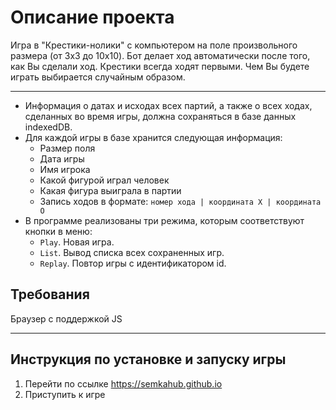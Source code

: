 # Описание проекта

Игра в "Крестики-нолики" с компьютером на поле произвольного размера (от 3x3 до 10x10).
Бот делает ход автоматически после того, как Вы сделали ход.
Крестики всегда ходят первыми.
Чем Вы будете играть выбирается случайным образом.

* * *

* Информация о датах и исходах всех партий, а также о всех ходах, сделанных во время игры, должна сохраняться в базе данных indexedDB.
* Для каждой игры в базе хранится следующая информация:
	* Размер поля
	* Дата игры
	* Имя игрока
	* Какой фигурой играл человек
	* Какая фигура выиграла в партии
	* Запись ходов в формате: `номер хода | координата X | координата O`
* В программе реализованы три режима, которым соответствуют кнопки в меню:
    * `Play`. Новая игра.
    * `List`. Вывод списка всех сохраненных игр.
    * `Replay`. Повтор игры с идентификатором id.

## Требования

Браузер с поддержкой JS

* * *

## Инструкция по установке и запуску игры

1. Перейти по ссылке https://semkahub.github.io
2. Приступить к игре
